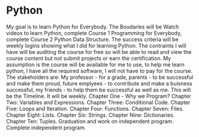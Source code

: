 # Python
My goal is to learn Python for Everybody.
The Boudaries will be Watch videos to learn Python, complete Course 1 Programming for Everybody, complete Course 2 Python Data Structure.
The success criteria will be weekly logins showing what I did for learning Python.
The contraints I will have will be auditing the course for free so will be able to read and view the course content but not submit projects or earn the certification.
My assumption is the course will be available for me to use, to help me learn python, I have all the required software, I will not have to pay for the course.
The stakeholders are: My professor - for a grade, parents - to be successful and make them proud, future emplyees - to contribute and make a buisness successful, my friends - to help them be successful as well as me.
This will be the Timeline. It will be weekly. 
Chapter One - Why we Program? 
Chapter Two: Variables and Expressions. 
Chapter Three: Conditional Code. 
Chapter Five: Loops and Iteration. 
Chapter Four: Functions.
Chapter Seven: Files. 
Chapter Eight: Lists. 
Chapter Six: Strings. 
Chapter Nine: Dictionaries. 
Chapter Ten: Tuples. 
Graduation and work on independent program. 
Complete independent program.
